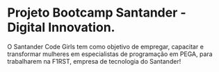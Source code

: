 # Projeto Bootcamp Santander - Digital Innovation.

<p> O Santander Code Girls tem como objetivo de empregar, capacitar e transformar mulheres em especialistas de programação em PEGA, para trabalharem na F1RST, empresa de tecnologia do Santander!</p>